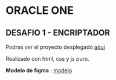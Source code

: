# ORACLE ONE

## DESAFIO 1 - ENCRIPTADOR

Podras ver el proyecto desplegado [aqui](https://jorgelreyes.github.io/ONE-Oracle/CHALLENGUE%201)

Realizado con html, css y js puro.

__Modelo de figma__ : [modelo](https://www.figma.com/file/sDYLRiptgin89IM8D7iK6V/Untitled?type=design&node-id=0%3A1&mode=design&t=3617tar2stfkTrrv-1)
